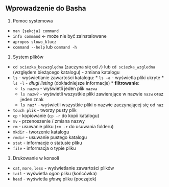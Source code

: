 ## Wprowadzenie do Basha
  
1.  Pomoc systemowa
  
  *  `man [sekcja] command`
  *  `info command` <- może nie być zainstalowane
  *  `apropos slowo_klucz`
  *  `command --help` lub `command -h`
    
1.  System plików

  *  `cd sciezka_bezwzględna` (zaczyna się od `/`) lub `cd sciezka_wzgledna` (względem bieżącego katalogu) - zmiana katalogu
  *  `ls` - wyświetlanie zawartości katalogu:
    *  `ls -a` - wyświetla pliki ukryte
    *  `ls -l` - *długi listing* (dokładniejsze informacje)
    *  **filtrowanie**:
      *  `ls nazwa` - wyświetli jeden plik `nazwa`
      *  `ls nazw?` - wyświetli wszystkie pliki zawierające w nazwie `nazw` oraz jeden znak
      *  `ls naz*` - wyświetli wszystkie pliki o nazwie zaczynającej się od `naz`
  *  `touch plik` - tworzy pusty plik
  *  `cp` - kopiowanie (`cp -r` do kopii katalogu)
  *  `mv` - przenoszenie / zmiana nazwy
  *  `rm` - usuwanie pliku (`rm -r` do usuwania folderu)
  *  `mkdir` - tworzenie katalogu
  *  `rmdir` - usuwanie pustego katalogu
  *  `stat` - informacje o statusie pliku
  *  `file` - informacja o typie pliku
  
1.  Drukowanie w konsoli

  *  `cat`, `more`, `less` - wyświetlanie zawartości plików
  *  `tail` - wyświetla *ogon* pliku (końcówka)
  *  `head` - wyświetla *głowę* pliku (początek)
